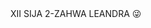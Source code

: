 <!DOCTYPE>
<html>
<style>
"text-align:center;"
</style>
<head>XII SIJA 2-ZAHWA LEANDRA &#128540</head>
</html>